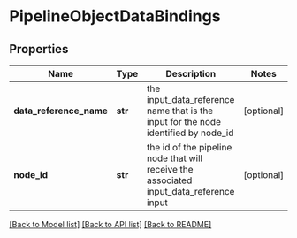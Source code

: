 # PipelineObjectDataBindings

## Properties
Name | Type | Description | Notes
------------ | ------------- | ------------- | -------------
**data_reference_name** | **str** | the input_data_reference name that is the input for the node identified by node_id | [optional] 
**node_id** | **str** | the id of the pipeline node that will receive the associated input_data_reference input | [optional] 

[[Back to Model list]](../README.md#documentation-for-models) [[Back to API list]](../README.md#documentation-for-api-endpoints) [[Back to README]](../README.md)


